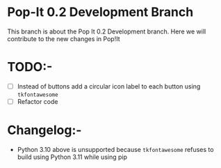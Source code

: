 # Pop-It 0.2 Development Branch

This branch is about the Pop It 0.2 Development branch. Here we will contribute to the new changes in Pop!It

# TODO:-

- [ ] Instead of buttons add a circular icon label to each button using `tkfontawesome`
- [ ] Refactor code

# Changelog:-

- Python 3.10 above is unsupported because `tkfontawesome` refuses to build using Python 3.11 while using pip
